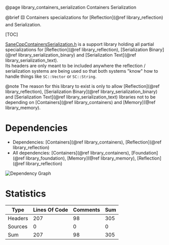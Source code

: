 @page library_containers_serialization Containers Serialization

@brief 🟨 Containers specializations for [Reflection](@ref library_reflection) and Serialization.

[TOC]

[SaneCppContainersSerialization.h](https://github.com/Pagghiu/SaneCppLibraries/releases/latest/download/SaneCppContainersSerialization.h) is a support library holding all partial specializations for [Reflection](@ref library_reflection), [Serialization Binary](@ref library_serialization_binary) and [Serialization Text](@ref library_serialization_text).  
Its headers are only meant to be included anywhere the reflection / serialization systems are being used so that both systems "know" how to handle things like `SC::Vector` or `SC::String`.

@note The reason for this library to exist is only to allow [Reflection](@ref library_reflection), [Serialization Binary](@ref library_serialization_binary) and [Serialization Text](@ref library_serialization_text) libraries not to be depending on [Containers](@ref library_containers) and [Memory](@ref library_memory).  

# Dependencies
- Dependencies: [Containers](@ref library_containers), [Reflection](@ref library_reflection)
- All dependencies: [Containers](@ref library_containers), [Foundation](@ref library_foundation), [Memory](@ref library_memory), [Reflection](@ref library_reflection)

![Dependency Graph](ContainersSerialization.svg)

# Statistics
| Type      | Lines Of Code | Comments  | Sum   |
|-----------|---------------|-----------|-------|
| Headers   | 207			| 98		| 305	|
| Sources   | 0			| 0		| 0	|
| Sum       | 207			| 98		| 305	|

